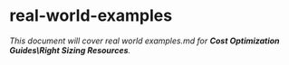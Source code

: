 # real-world-examples

_This document will cover real world examples.md for **Cost Optimization Guides\Right Sizing Resources**._
